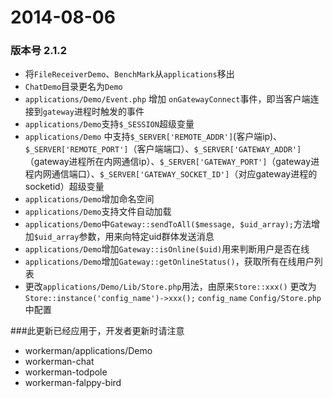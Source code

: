# 2014-08-06
### 版本号 2.1.2
* 将```FileReceiverDemo```、```BenchMark```从```applications```移出
* ```ChatDemo```目录更名为```Demo```
* ```applications/Demo/Event.php``` 增加 ```onGatewayConnect```事件，即当客户端连接到```gateway```进程时触发的事件
* ```applications/Demo```支持```$_SESSION```超级变量
* ```applications/Demo``` 中支持```$_SERVER['REMOTE_ADDR']```(客户端ip)、```$_SERVER['REMOTE_PORT']```（客户端端口）、```$_SERVER['GATEWAY_ADDR']```（gateway进程所在内网通信ip）、```$_SERVER['GATEWAY_PORT']```（gateway进程内网通信端口）、```$_SERVER['GATEWAY_SOCKET_ID']```（对应gateway进程的socketid）超级变量
* ```applications/Demo```增加命名空间
* ```applications/Demo```支持文件自动加载
* ```applications/Demo```中```Gateway::sendToAll($message, $uid_array);```方法增加```$uid_array```参数，用来向特定uid群体发送消息
* ```applications/Demo```增加```Gateway::isOnline($uid)```用来判断用户是否在线
* ```applications/Demo```增加```Gateway::getOnlineStatus()```，获取所有在线用户列表
* 更改```applications/Demo/Lib/Store.php```用法，由原来```Store::xxx()``` 更改为 ```Store::instance('config_name')->xxx();``` ```config_name``` ```Config/Store.php```中配置


###此更新已经应用于，开发者更新时请注意

* workerman/applications/Demo
* workerman-chat
* workerman-todpole
* workerman-falppy-bird


